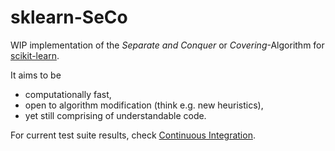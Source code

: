# sklearn-SeCo

WIP implementation of the *Separate and Conquer* or *Covering*-Algorithm for [scikit-learn](http://scikit-learn.org).

It aims to be
- computationally fast,
- open to algorithm modification (think e.g. new heuristics),
- yet still comprising of understandable code.

For current test suite results, check [Continuous Integration](https://travis-ci.com/azrdev/sklearn-seco).
